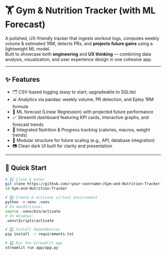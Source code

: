 # 🏋️ Gym & Nutrition Tracker (with ML Forecast)

A polished, UX-friendly tracker that ingests workout logs, computes weekly volume & estimated 1RM, detects PRs, and **projects future gains** using a lightweight ML model.  
Built to showcase both **engineering** and **UX thinking** — combining data analysis, visualization, and user experience design in one cohesive app.

---

## ✨ Features
- 🗂️ CSV-based logging (easy to start; upgradeable to SQLite)
- 📊 Analytics via pandas: weekly volume, PR detection, and Epley 1RM formula
- 🤖 ML forecast (Linear Regression) with projected future performance
- 📈 Streamlit dashboard featuring KPI cards, interactive graphs, and forecast trends
- 🧮 Integrated Nutrition & Progress tracking (calories, macros, weight trends)
- 🧠 Modular structure for future scaling (e.g., API, database integration)
- 📷 Clean dark UI built for clarity and presentation

---

## 🚀 Quick Start

```bash
# 1️⃣ Clone & enter
git clone https://github.com/<your-username>/Gym-and-Nutrition-Tracker.git
cd Gym-and-Nutrition-Tracker

# 2️⃣ Create & activate virtual environment
python -m venv .venv
# On macOS/Linux:
source .venv/bin/activate
# On Windows:
.venv\Scripts\activate

# 3️⃣ Install dependencies
pip install -r requirements.txt

# 4️⃣ Run the Streamlit app
streamlit run app/app.py

